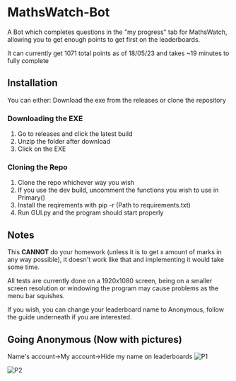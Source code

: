 # MathsWatch-Bot
A Bot which completes questions in the "my progress" tab for MathsWatch, allowing you to get enough points to get first on the leaderboards.

It can currently get 1071 total points as of 18/05/23 and takes ~19 minutes to fully complete

## Installation
You can either:
Download the exe from the releases
or clone the repository

### Downloading the EXE
1. Go to releases and click the latest build
2. Unzip the folder after download
3. Click on the EXE

### Cloning the Repo
1. Clone the repo whichever way you wish
2. If you use the dev build, uncomment the functions you wish to use in Primary()
3. Install the reqirements with pip -r (Path to requirements.txt)
4. Run GUI.py and the program should start properly

## Notes
This **CANNOT** do your homework (unless it is to get x amount of marks in any way possible), it doesn't work like that and implementing it would take some time.

All tests are currently done on a 1920x1080 screen, being on a smaller screen resolution or windowing the program may cause problems as the menu bar squishes.

If you wish, you can change your leaderboard name to Anonymous, follow the guide underneath if you are interested.

## Going Anonymous (Now with pictures)
Name's account->My account->Hide my name on leaderboards
![P1](https://github.com/Brighter-bits/MathsWatch-Bot/assets/85905618/2edada8c-d04d-421e-a3bf-2a898b3e1690)

![P2](https://github.com/Brighter-bits/MathsWatch-Bot/assets/85905618/c45e9f17-d283-4c86-a0e5-66d4e1cd81ac)

